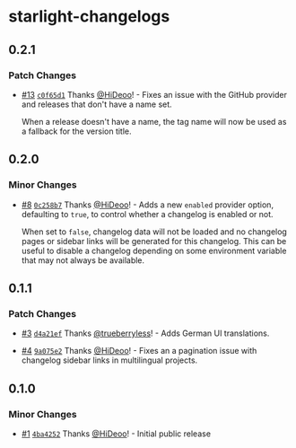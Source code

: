 # starlight-changelogs

## 0.2.1

### Patch Changes

- [#13](https://github.com/HiDeoo/starlight-changelogs/pull/13) [`c0f65d1`](https://github.com/HiDeoo/starlight-changelogs/commit/c0f65d1231d67009a2730f89501ba0a0642b0ad9) Thanks [@HiDeoo](https://github.com/HiDeoo)! - Fixes an issue with the GitHub provider and releases that don't have a name set.

  When a release doesn't have a name, the tag name will now be used as a fallback for the version title.

## 0.2.0

### Minor Changes

- [#8](https://github.com/HiDeoo/starlight-changelogs/pull/8) [`0c258b7`](https://github.com/HiDeoo/starlight-changelogs/commit/0c258b7539f0eef75947c3c2d71178c29d055de4) Thanks [@HiDeoo](https://github.com/HiDeoo)! - Adds a new `enabled` provider option, defaulting to `true`, to control whether a changelog is enabled or not.

  When set to `false`, changelog data will not be loaded and no changelog pages or sidebar links will be generated for this changelog. This can be useful to disable a changelog depending on some environment variable that may not always be available.

## 0.1.1

### Patch Changes

- [#3](https://github.com/HiDeoo/starlight-changelogs/pull/3) [`d4a21ef`](https://github.com/HiDeoo/starlight-changelogs/commit/d4a21ef63507b75fe5f33b5d29a43782f63e171f) Thanks [@trueberryless](https://github.com/trueberryless)! - Adds German UI translations.

- [#4](https://github.com/HiDeoo/starlight-changelogs/pull/4) [`9a075e2`](https://github.com/HiDeoo/starlight-changelogs/commit/9a075e292e108bfa981acd9482e03febdb15c59a) Thanks [@HiDeoo](https://github.com/HiDeoo)! - Fixes an a pagination issue with changelog sidebar links in multilingual projects.

## 0.1.0

### Minor Changes

- [#1](https://github.com/HiDeoo/starlight-changelogs/pull/1) [`4ba4252`](https://github.com/HiDeoo/starlight-changelogs/commit/4ba425264cc4a28a674e2bea225f527a1426d4a8) Thanks [@HiDeoo](https://github.com/HiDeoo)! - Initial public release
